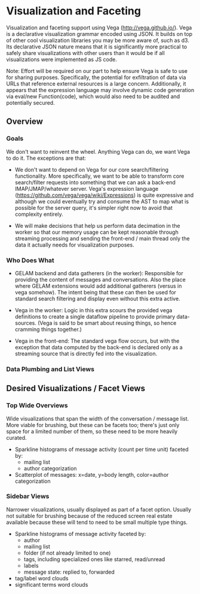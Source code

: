 # Visualization and Faceting #

Visualization and faceting support using Vega (http://vega.github.io/).  Vega
is a declarative visualization grammar encoded using JSON.  It builds on top of
other cool visualization libraries you may be more aware of, such as d3.  Its
declarative JSON nature means that it is significantly more practical to safely
share visualizations with other users than it would be if all visualizations
were implemented as JS code.

Note: Effort will be required on our part to help ensure Vega is safe to use for
sharing purposes. Specifically, the potential for exfiltration of data via URLs
that reference external resources is a large concern.  Additionally, it appears
that the expression language may involve dynamic code generation via eval/new
Function(code), which would also need to be audited and potentially secured.

## Overview ##

### Goals ###

We don't want to reinvent the wheel.  Anything Vega can do, we want Vega to do
it.  The exceptions are that:

* We don't want to depend on Vega for our core search/filtering functionality.
  More specifically, we want to be able to transform core search/filter requests
  into something that we can ask a back-end IMAP/JMAP/whatever server.  Vega's
  expression language (https://github.com/vega/vega/wiki/Expressions) is quite
  expressive and although we could eventually try and consume the AST to map
  what is possible for the server query, it's simpler right now to avoid that
  complexity entirely.

* We will make decisions that help us perform data decimation in the worker so
  that our memory usage can be kept reasonable through streaming processing and
  sending the front-end / main thread only the data it actually needs for
  visualization purposes.


### Who Does What ###

* GELAM backend and data gatherers (in the worker): Responsible for providing
  the content of messages and conversations.  Also the place where GELAM
  extensions would add additional gatherers (versus in vega somehow).  The
  intent being that these can then be used for standard search filtering and
  display even without this extra active.

* Vega in the worker: Logic in this extra scours the provided vega definitions
  to create a single dataflow pipeline to provide primary data-sources.  (Vega
  is said to be smart about reusing things, so hence cramming things together.)

* Vega in the front-end: The standard vega flow occurs, but with the exception
  that data computed by the back-end is declared only as a streaming source that
  is directly fed into the visualization.

### Data Plumbing and List Views ###

## Desired Visualizations / Facet Views ##

### Top Wide Overviews ###

Wide visualizations that span the width of the conversation / message list.
More viable for brushing, but these can be facets too; there's just only space
for a limited number of them, so these need to be more heavily curated.

* Sparkline histograms of message activity (count per time unit) faceted by:
  * mailing list
  * author categorization
* Scatterplot of messages: x=date, y=body length, color=author categorization

### Sidebar Views ###

Narrower visualizations, usually displayed as part of a facet option.  Usually
not suitable for brushing because of the reduced screen real estate available
because these will tend to need to be small multiple type things.

* Sparkline histograms of message activity faceted by:
  * author
  * mailing list
  * folder (if not already limited to one)
  * tags, including specialized ones like starred, read/unread
  * labels
  * message state: replied to, forwarded
* tag/label word clouds
* significant terms word clouds
